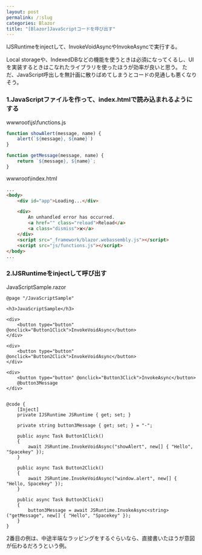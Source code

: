 ```yaml
---
layout: post
permalink: /:slug
categories: Blazor
title: "[Blazor]JavaScriptコードを呼び出す"
---
```


IJSRuntimeをinjectして、InvokeVoidAsyncやInvokeAsyncで実行する。

Local storageや、IndexedDBなどの機能を使うときは必須になってくるし、UIを実装するときはこなれたライブラリを使ったほうが効率が良いと思う。
ただ、JavaScript呼出しを無計画に散りばめてしまうとコードの見通しも悪くなりそう。


### 1.JavaScriptファイルを作って、index.htmlで読み込まれるようにする

wwwroot\js\functions.js

```javascript
function showAlert(message, name) {
    alert(`${message}, ${name}`)
}

function getMessage(message, name) {
    return `${message}, ${name}`;
}
```

wwwroot\index.html

```html
...
<body>
    <div id="app">Loading...</div>

    <div>
        An unhandled error has occurred.
        <a href="" class="reload">Reload</a>
        <a class="dismiss">🗙</a>
    </div>
    <script src="_framework/blazor.webassembly.js"></script>
    <script src="js/functions.js"></script>
</body>
...
```

### 2.IJSRuntimeをinjectして呼び出す

JavaScriptSample.razor

```razor
@page "/JavaScriptSample"

<h3>JavaScriptSample</h3>

<div>
    <button type="button" @onclick="Button1Click">InvokeVoidAsync</button>
</div>

<div>
    <button type="button" @onclick="Button2Click">InvokeVoidAsync</button>
</div>

<div>
    <button type="button" @onclick="Button3Click">InvokeAsync</button>
    @button3Message
</div>


@code {
    [Inject]
    private IJSRuntime JSRuntime { get; set; }

    private string button3Message { get; set; } = "-";

    public async Task Button1Click()
    {
        await JSRuntime.InvokeVoidAsync("showAlert", new[] { "Hello", "Spacekey" });
    }

    public async Task Button2Click()
    {
        await JSRuntime.InvokeVoidAsync("window.alert", new[] { "Hello, Spacekey" });
    }

    public async Task Button3Click()
    {
        button3Message = await JSRuntime.InvokeAsync<string>("getMessage", new[] { "Hello", "Spacekey" });
    }
}
```

2番目の例は、中途半端なラッピングをするぐらいなら、直接書いたほうが意図が伝わるだろうという例。
